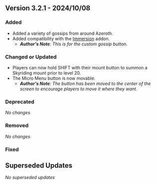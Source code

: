 ## Version 3.2.1 - 2024/10/08

### Added
  - Added a variety of gossips from around Azeroth.
  - Added compatibility with the [Immersion](https://www.curseforge.com/wow/addons/immersion) addon.
    - _**Author's Note**: This is for the custom gossip button._
### Changed or Updated
  - Players can now hold SHIFT with their mount button to summon a Skyriding mount prior to level 20.
  - The Micro Menu button is now movable.
    - _**Author's Note**: The button has been moved to the center of the screen to encourage players to move it where they want._
### Deprecated
_No changes_
### Removed
_No changes_
### Fixed

## Superseded Updates
_No superseded updates_
